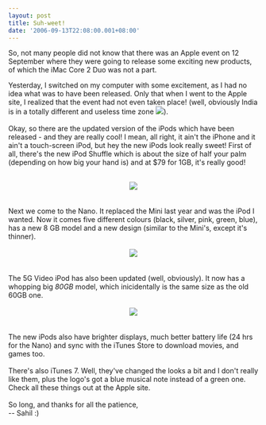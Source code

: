 ```yaml
---
layout: post
title: Suh-weet!
date: '2006-09-13T22:08:00.001+08:00'
---
```


So, not many people did not know that there was an Apple event on 12 September where they were going to release some exciting new products, of which the iMac Core 2 Duo was not a part.<p></p><p class="MsoNormal">Yesterday, I switched on my computer with some excitement, as I had no idea what was to have been released. Only that when I went to the Apple site, I realized that the event had not even taken place! (well, obviously India is in a totally different and useless time zone <img src="http://members.multimania.co.uk/sahil/smile.gif" class="smile" />).<br /><br />Okay, so there are the updated version of the iPods which have been released - and they are really cool! I mean, all right, it ain't the iPhone and it ain't a touch-screen iPod, but hey the new iPods look really sweet! First of all, there's the new iPod Shuffle which is about the size of half your palm (depending on how big your hand is) and at $79 for 1GB, it's really good!<br /><br /><div style="text-align: center;"><img src="http://members.multimania.co.uk/sahil/shuffle.PNG" /></div><br /><br />Next we come to the Nano. It replaced the Mini last year and was the iPod I wanted. Now it comes five different colours (black, silver, pink, green, blue), has a new 8 GB model and a new design (similar to the Mini's, except it's thinner).<br /><br /><div style="text-align: center;"><img src="http://members.multimania.co.uk/sahil/indexnanofrontside20060912.png" /></div><br /><br />The 5G Video iPod has also been updated (well, obviously). It now has a whopping big <span style="font-style:italic;">80GB</span> model, which inicidentally is the same size as the old 60GB one.<br /><br /><div style="text-align: center;"><img src="http://members.multimania.co.uk/sahil/indextwirl20060912.png" /></div><br /><br />The new iPods also have brighter displays, much better battery life (24 hrs for the Nano) and sync with the iTunes Store to download movies, and games too.<br /><br />There's also iTunes 7. Well, they've changed the looks a bit and I don't really like them, plus the logo's got a blue musical note instead of a green one. Check all these things out at the Apple site.<br /><br />So long, and thanks for all the patience,<br />-- Sahil :)